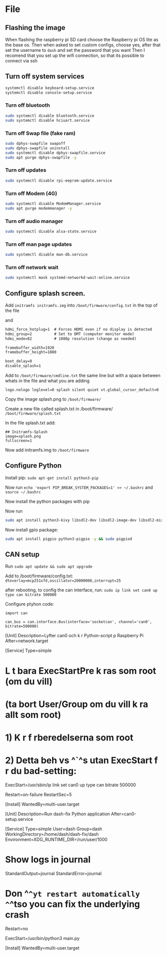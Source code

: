 # File 

## Flashing the image

When flashing the raspberry pi SD card choose the Raspberry pi OS lite as the base os. 
Then when asked to set custom configs, choose yes, after that set the username to `dash` and set the password that you want
Then I recomend that you set up the wifi connection, so that its possible to connect via ssh




## Turn off system services

```bash
systemctl disable keyboard-setup.service
systemctl disable console-setup.service
```

### Turn off bluetooth
```bash
sudo systemctl disable bluetooth.service
sudo systemctl disable hciuart.service
```

### Turn off Swap file (fake ram)

```bash
sudo dphys-swapfile swapoff
sudo dphys-swapfile uninstall
sudo systemctl disable dphys-swapfile.service
sudo apt purge dphys-swapfile -y
```

### Turn off updates
```bash
sudo systemctl disable rpi-eeprom-update.service
```

### Turn off Modem (4G)

```bash
sudo systemctl disable ModemManager.service
sudo apt purge modemmanager -y
```

### Turn off audio manager

```bash
sudo systemctl disable alsa-state.service
```

### Turn off man page updates

```bash
sudo systemctl disable man-db.service
```

### Turn off network wait

```bash
sudo systemctl mask systemd-networkd-wait-online.service
```

## Configure splash screen. 

Add `initramfs initramfs.img` into `/boot/firmware/config.txt` in the top of the file

and 
```txt
hdmi_force_hotplug=1  # Forces HDMI even if no display is detected
hdmi_group=2          # Set to DMT (computer monitor mode)
hdmi_mode=82          # 1080p resolution (change as needed)

framebuffer_width=1920
framebuffer_height=1080

boot_delay=0
disable_splash=1
```

Add to `/boot/firmware/cmdline.txt` the same line but with a space between whats in the file and what you are adding 

`logo.nologo loglevel=0 splash silent quiet vt.global_cursor_default=0` 

Copy the image splash.png to `/boot/firmware/`

Create a new file called splash.txt in /boot/firmware/ `/boot/firmware/splash.txt`

In the file splash.txt add:

```
## Initramfs-Splash
image=splash.png
fullscreen=1
```

Now add initramfs.img to `/boot/firmware`

## Configure Python

Install pip: `sudo apt-get install python3-pip`

Now run `echo 'export PIP_BREAK_SYSTEM_PACKAGES=1' >> ~/.bashrc` and `source ~/.bashrc`

Now install the python packages with pip

Now run 
``` bash
sudo apt install python3-kivy libsdl2-dev libsdl2-image-dev libsdl2-mixer-dev libsdl2-ttf-dev libmtdev-dev libgl1-mesa-dev libgles2-mesa-dev libdrm-dev libgbm-dev libudev-dev
```

Now install gpio package: 
```bash
sudo apt install pigpio python3-pigpio -y && sudo pigpiod
```

## CAN setup

Run `sudo apt update && sudo apt upgrade`  

Add to /boot/firmware/config.txt:
`dtoverlay=mcp251xfd,oscillator=20000000,interrupt=25`

after rebooting, to config the can interface, run:
`sudo ip link set can0 up type can bitrate 500000`

Configure ptyhon code:
```ptyhon
import can

can_bus = can.interface.Bus(interface='socketcan', channel='can0', bitrate=500000)
```






[Unit]
Description=Lyfter can0 och k  r Python-script p   Raspberry Pi
After=network.target

[Service]
Type=simple
# L  t bara ExecStartPre k  ras som root (om du vill)

# (ta bort User/Group om du vill k  ra allt som root)

# 1) K  r f  rberedelserna som root
# 2) Detta beh  vs  ^`^s utan ExecStart f  r du bad-setting:
ExecStart=/usr/sbin/ip link set can0 up type can bitrate 500000

Restart=on-failure
RestartSec=5

[Install]
WantedBy=multi-user.target




[Unit]
Description=Run dash-fix Python application
After=can0-setup.service

[Service]
Type=simple
User=dash
Group=dash
WorkingDirectory=/home/dash/dash-fix/dash
Environment=XDG_RUNTIME_DIR=/run/user/1000

# Show logs in journal
StandardOutput=journal
StandardError=journal

# Don ^`^yt restart automatically ^`^tso you can fix the underlying crash
Restart=no

ExecStart=/usr/bin/python3 main.py

[Install]
WantedBy=multi-user.target




